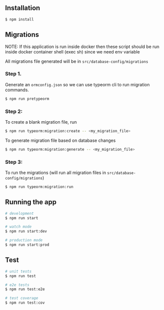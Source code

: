 ## Installation

```bash
$ npm install
```

## Migrations

NOTE: If this application is run inside docker then these script should be run inside docker container shell
(exec sh) since we need env variable

All migrations file generated will be in `src/database-config/migrations`

### Step 1.

Generate an `ormconfig.json` so we can use typeorm cli to run migration commands.

```bash
$ npm run pretypeorm
```

### Step 2:

To create a blank migration file, run

```bash
$ npm run typeorm:migration:create -- <my_migration_file>
```

To generate migration file based on database changes

```bash
$ npm run typeorm:migration:generate -- <my_migration_file>
```

### Step 3:

To run the migrations (will run all migration files in `src/database-config/migrations`)

```bash
$ npm run typeorm:migration:run
```

## Running the app

```bash
# development
$ npm run start

# watch mode
$ npm run start:dev

# production mode
$ npm run start:prod
```

## Test

```bash
# unit tests
$ npm run test

# e2e tests
$ npm run test:e2e

# test coverage
$ npm run test:cov
```
